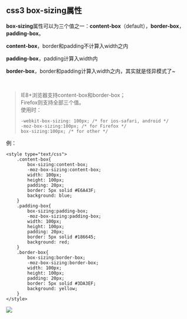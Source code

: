 ## css3 box-sizing属性

**box-sizing**属性可以为三个值之一：**content-box**（default），**border-box**，**padding-box**。

**content-box**，border和padding不计算入width之内

**padding-box**，padding计算入width内

**border-box**，border和padding计算入width之内，其实就是怪异模式了~

<br>

>IE8+浏览器支持content-box和border-box；<br>
>Firefox则支持全部三个值。<br>
>使用时：<br>
>```
>-webkit-box-sizing: 100px; /* for ios-safari, android */ 
>-moz-box-sizing:100px; /* for Firefox */
>box-sizing:100px; /* for other */
>```

例：<br>
```
<style type="text/css">
    .content-box{
        box-sizing:content-box;
        -moz-box-sizing:content-box;
        width: 100px;
        height: 100px;
        padding: 20px;
        border: 5px solid #E6A43F;
        background: blue;
    }
    .padding-box{
        box-sizing:padding-box;
        -moz-box-sizing:padding-box;
        width: 100px;
        height: 100px;
        padding: 20px;
        border: 5px solid #186645;
        background: red;                
    }
    .border-box{
        box-sizing:border-box;
        -moz-box-sizing:border-box;
        width: 100px;
        height: 100px;
        padding: 20px;
        border: 5px solid #3DA3EF;
        background: yellow;
    }
</style>
```

<img src="box_sizing">
